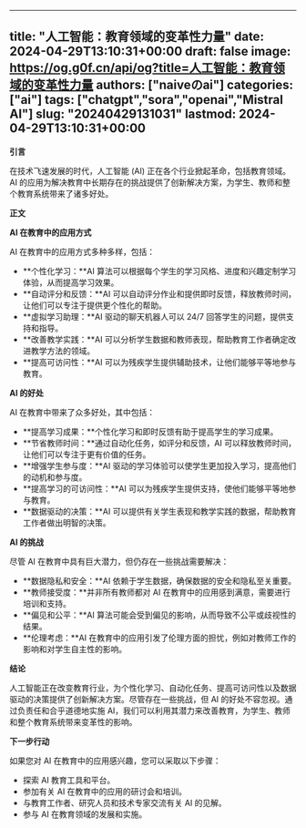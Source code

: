 
---
title: "人工智能：教育领域的变革性力量"
date: 2024-04-29T13:10:31+00:00
draft: false
image: https://og.g0f.cn/api/og?title=人工智能：教育领域的变革性力量
authors: ["naiveのai"]
categories: ["ai"]
tags: ["chatgpt","sora","openai","Mistral AI"]
slug: "20240429131031"
lastmod: 2024-04-29T13:10:31+00:00
---
**引言**

在技术飞速发展的时代，人工智能 (AI) 正在各个行业掀起革命，包括教育领域。AI 的应用为解决教育中长期存在的挑战提供了创新解决方案，为学生、教师和整个教育系统带来了诸多好处。

**正文**

**AI 在教育中的应用方式**

AI 在教育中的应用方式多种多样，包括：

* **个性化学习：**AI 算法可以根据每个学生的学习风格、进度和兴趣定制学习体验，从而提高学习效果。
* **自动评分和反馈：**AI 可以自动评分作业和提供即时反馈，释放教师时间，让他们可以专注于提供更个性化的帮助。
* **虚拟学习助理：**AI 驱动的聊天机器人可以 24/7 回答学生的问题，提供支持和指导。
* **改善教学实践：**AI 可以分析学生数据和教师表现，帮助教育工作者确定改进教学方法的领域。
* **提高可访问性：**AI 可以为残疾学生提供辅助技术，让他们能够平等地参与教育。

**AI 的好处**

AI 在教育中带来了众多好处，其中包括：

* **提高学习成果：**个性化学习和即时反馈有助于提高学生的学习成果。
* **节省教师时间：**通过自动化任务，如评分和反馈，AI 可以释放教师时间，让他们可以专注于更有价值的任务。
* **增强学生参与度：**AI 驱动的学习体验可以使学生更加投入学习，提高他们的动机和参与度。
* **提高学习的可访问性：**AI 可以为残疾学生提供支持，使他们能够平等地参与教育。
* **数据驱动的决策：**AI 可以提供有关学生表现和教学实践的数据，帮助教育工作者做出明智的决策。

**AI 的挑战**

尽管 AI 在教育中具有巨大潜力，但仍存在一些挑战需要解决：

* **数据隐私和安全：**AI 依赖于学生数据，确保数据的安全和隐私至关重要。
* **教师接受度：**并非所有教师都对 AI 在教育中的应用感到满意，需要进行培训和支持。
* **偏见和公平：**AI 算法可能会受到偏见的影响，从而导致不公平或歧视性的结果。
* **伦理考虑：**AI 在教育中的应用引发了伦理方面的担忧，例如对教师工作的影响和对学生自主性的影响。

**结论**

人工智能正在改变教育行业，为个性化学习、自动化任务、提高可访问性以及数据驱动的决策提供了创新解决方案。尽管存在一些挑战，但 AI 的好处不容忽视。通过负责任和合乎道德地实施 AI，我们可以利用其潜力来改善教育，为学生、教师和整个教育系统带来变革性的影响。

**下一步行动**

如果您对 AI 在教育中的应用感兴趣，您可以采取以下步骤：

* 探索 AI 教育工具和平台。
* 参加有关 AI 在教育中的应用的研讨会和培训。
* 与教育工作者、研究人员和技术专家交流有关 AI 的见解。
* 参与 AI 在教育领域的发展和实施。